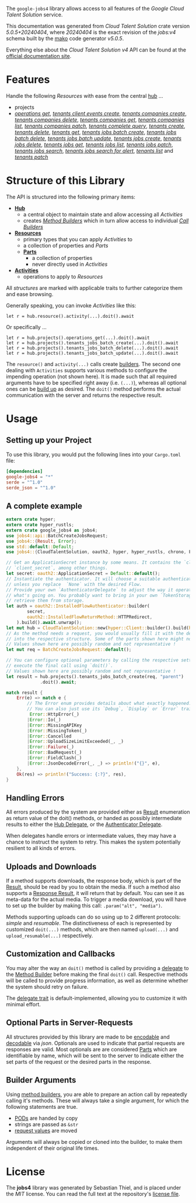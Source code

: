 <!---
DO NOT EDIT !
This file was generated automatically from 'src/generator/templates/api/README.md.mako'
DO NOT EDIT !
-->
The `google-jobs4` library allows access to all features of the *Google Cloud Talent Solution* service.

This documentation was generated from *Cloud Talent Solution* crate version *5.0.5+20240404*, where *20240404* is the exact revision of the *jobs:v4* schema built by the [mako](http://www.makotemplates.org/) code generator *v5.0.5*.

Everything else about the *Cloud Talent Solution* *v4* API can be found at the
[official documentation site](https://cloud.google.com/talent-solution/job-search/docs/).
# Features

Handle the following *Resources* with ease from the central [hub](https://docs.rs/google-jobs4/5.0.5+20240404/google_jobs4/CloudTalentSolution) ... 

* projects
 * [*operations get*](https://docs.rs/google-jobs4/5.0.5+20240404/google_jobs4/api::ProjectOperationGetCall), [*tenants client events create*](https://docs.rs/google-jobs4/5.0.5+20240404/google_jobs4/api::ProjectTenantClientEventCreateCall), [*tenants companies create*](https://docs.rs/google-jobs4/5.0.5+20240404/google_jobs4/api::ProjectTenantCompanyCreateCall), [*tenants companies delete*](https://docs.rs/google-jobs4/5.0.5+20240404/google_jobs4/api::ProjectTenantCompanyDeleteCall), [*tenants companies get*](https://docs.rs/google-jobs4/5.0.5+20240404/google_jobs4/api::ProjectTenantCompanyGetCall), [*tenants companies list*](https://docs.rs/google-jobs4/5.0.5+20240404/google_jobs4/api::ProjectTenantCompanyListCall), [*tenants companies patch*](https://docs.rs/google-jobs4/5.0.5+20240404/google_jobs4/api::ProjectTenantCompanyPatchCall), [*tenants complete query*](https://docs.rs/google-jobs4/5.0.5+20240404/google_jobs4/api::ProjectTenantCompleteQueryCall), [*tenants create*](https://docs.rs/google-jobs4/5.0.5+20240404/google_jobs4/api::ProjectTenantCreateCall), [*tenants delete*](https://docs.rs/google-jobs4/5.0.5+20240404/google_jobs4/api::ProjectTenantDeleteCall), [*tenants get*](https://docs.rs/google-jobs4/5.0.5+20240404/google_jobs4/api::ProjectTenantGetCall), [*tenants jobs batch create*](https://docs.rs/google-jobs4/5.0.5+20240404/google_jobs4/api::ProjectTenantJobBatchCreateCall), [*tenants jobs batch delete*](https://docs.rs/google-jobs4/5.0.5+20240404/google_jobs4/api::ProjectTenantJobBatchDeleteCall), [*tenants jobs batch update*](https://docs.rs/google-jobs4/5.0.5+20240404/google_jobs4/api::ProjectTenantJobBatchUpdateCall), [*tenants jobs create*](https://docs.rs/google-jobs4/5.0.5+20240404/google_jobs4/api::ProjectTenantJobCreateCall), [*tenants jobs delete*](https://docs.rs/google-jobs4/5.0.5+20240404/google_jobs4/api::ProjectTenantJobDeleteCall), [*tenants jobs get*](https://docs.rs/google-jobs4/5.0.5+20240404/google_jobs4/api::ProjectTenantJobGetCall), [*tenants jobs list*](https://docs.rs/google-jobs4/5.0.5+20240404/google_jobs4/api::ProjectTenantJobListCall), [*tenants jobs patch*](https://docs.rs/google-jobs4/5.0.5+20240404/google_jobs4/api::ProjectTenantJobPatchCall), [*tenants jobs search*](https://docs.rs/google-jobs4/5.0.5+20240404/google_jobs4/api::ProjectTenantJobSearchCall), [*tenants jobs search for alert*](https://docs.rs/google-jobs4/5.0.5+20240404/google_jobs4/api::ProjectTenantJobSearchForAlertCall), [*tenants list*](https://docs.rs/google-jobs4/5.0.5+20240404/google_jobs4/api::ProjectTenantListCall) and [*tenants patch*](https://docs.rs/google-jobs4/5.0.5+20240404/google_jobs4/api::ProjectTenantPatchCall)




# Structure of this Library

The API is structured into the following primary items:

* **[Hub](https://docs.rs/google-jobs4/5.0.5+20240404/google_jobs4/CloudTalentSolution)**
    * a central object to maintain state and allow accessing all *Activities*
    * creates [*Method Builders*](https://docs.rs/google-jobs4/5.0.5+20240404/google_jobs4/client::MethodsBuilder) which in turn
      allow access to individual [*Call Builders*](https://docs.rs/google-jobs4/5.0.5+20240404/google_jobs4/client::CallBuilder)
* **[Resources](https://docs.rs/google-jobs4/5.0.5+20240404/google_jobs4/client::Resource)**
    * primary types that you can apply *Activities* to
    * a collection of properties and *Parts*
    * **[Parts](https://docs.rs/google-jobs4/5.0.5+20240404/google_jobs4/client::Part)**
        * a collection of properties
        * never directly used in *Activities*
* **[Activities](https://docs.rs/google-jobs4/5.0.5+20240404/google_jobs4/client::CallBuilder)**
    * operations to apply to *Resources*

All *structures* are marked with applicable traits to further categorize them and ease browsing.

Generally speaking, you can invoke *Activities* like this:

```Rust,ignore
let r = hub.resource().activity(...).doit().await
```

Or specifically ...

```ignore
let r = hub.projects().operations_get(...).doit().await
let r = hub.projects().tenants_jobs_batch_create(...).doit().await
let r = hub.projects().tenants_jobs_batch_delete(...).doit().await
let r = hub.projects().tenants_jobs_batch_update(...).doit().await
```

The `resource()` and `activity(...)` calls create [builders][builder-pattern]. The second one dealing with `Activities` 
supports various methods to configure the impending operation (not shown here). It is made such that all required arguments have to be 
specified right away (i.e. `(...)`), whereas all optional ones can be [build up][builder-pattern] as desired.
The `doit()` method performs the actual communication with the server and returns the respective result.

# Usage

## Setting up your Project

To use this library, you would put the following lines into your `Cargo.toml` file:

```toml
[dependencies]
google-jobs4 = "*"
serde = "^1.0"
serde_json = "^1.0"
```

## A complete example

```Rust
extern crate hyper;
extern crate hyper_rustls;
extern crate google_jobs4 as jobs4;
use jobs4::api::BatchCreateJobsRequest;
use jobs4::{Result, Error};
use std::default::Default;
use jobs4::{CloudTalentSolution, oauth2, hyper, hyper_rustls, chrono, FieldMask};

// Get an ApplicationSecret instance by some means. It contains the `client_id` and 
// `client_secret`, among other things.
let secret: oauth2::ApplicationSecret = Default::default();
// Instantiate the authenticator. It will choose a suitable authentication flow for you, 
// unless you replace  `None` with the desired Flow.
// Provide your own `AuthenticatorDelegate` to adjust the way it operates and get feedback about 
// what's going on. You probably want to bring in your own `TokenStorage` to persist tokens and
// retrieve them from storage.
let auth = oauth2::InstalledFlowAuthenticator::builder(
        secret,
        oauth2::InstalledFlowReturnMethod::HTTPRedirect,
    ).build().await.unwrap();
let mut hub = CloudTalentSolution::new(hyper::Client::builder().build(hyper_rustls::HttpsConnectorBuilder::new().with_native_roots().unwrap().https_or_http().enable_http1().build()), auth);
// As the method needs a request, you would usually fill it with the desired information
// into the respective structure. Some of the parts shown here might not be applicable !
// Values shown here are possibly random and not representative !
let mut req = BatchCreateJobsRequest::default();

// You can configure optional parameters by calling the respective setters at will, and
// execute the final call using `doit()`.
// Values shown here are possibly random and not representative !
let result = hub.projects().tenants_jobs_batch_create(req, "parent")
             .doit().await;

match result {
    Err(e) => match e {
        // The Error enum provides details about what exactly happened.
        // You can also just use its `Debug`, `Display` or `Error` traits
         Error::HttpError(_)
        |Error::Io(_)
        |Error::MissingAPIKey
        |Error::MissingToken(_)
        |Error::Cancelled
        |Error::UploadSizeLimitExceeded(_, _)
        |Error::Failure(_)
        |Error::BadRequest(_)
        |Error::FieldClash(_)
        |Error::JsonDecodeError(_, _) => println!("{}", e),
    },
    Ok(res) => println!("Success: {:?}", res),
}

```
## Handling Errors

All errors produced by the system are provided either as [Result](https://docs.rs/google-jobs4/5.0.5+20240404/google_jobs4/client::Result) enumeration as return value of
the doit() methods, or handed as possibly intermediate results to either the 
[Hub Delegate](https://docs.rs/google-jobs4/5.0.5+20240404/google_jobs4/client::Delegate), or the [Authenticator Delegate](https://docs.rs/yup-oauth2/*/yup_oauth2/trait.AuthenticatorDelegate.html).

When delegates handle errors or intermediate values, they may have a chance to instruct the system to retry. This 
makes the system potentially resilient to all kinds of errors.

## Uploads and Downloads
If a method supports downloads, the response body, which is part of the [Result](https://docs.rs/google-jobs4/5.0.5+20240404/google_jobs4/client::Result), should be
read by you to obtain the media.
If such a method also supports a [Response Result](https://docs.rs/google-jobs4/5.0.5+20240404/google_jobs4/client::ResponseResult), it will return that by default.
You can see it as meta-data for the actual media. To trigger a media download, you will have to set up the builder by making
this call: `.param("alt", "media")`.

Methods supporting uploads can do so using up to 2 different protocols: 
*simple* and *resumable*. The distinctiveness of each is represented by customized 
`doit(...)` methods, which are then named `upload(...)` and `upload_resumable(...)` respectively.

## Customization and Callbacks

You may alter the way an `doit()` method is called by providing a [delegate](https://docs.rs/google-jobs4/5.0.5+20240404/google_jobs4/client::Delegate) to the 
[Method Builder](https://docs.rs/google-jobs4/5.0.5+20240404/google_jobs4/client::CallBuilder) before making the final `doit()` call. 
Respective methods will be called to provide progress information, as well as determine whether the system should 
retry on failure.

The [delegate trait](https://docs.rs/google-jobs4/5.0.5+20240404/google_jobs4/client::Delegate) is default-implemented, allowing you to customize it with minimal effort.

## Optional Parts in Server-Requests

All structures provided by this library are made to be [encodable](https://docs.rs/google-jobs4/5.0.5+20240404/google_jobs4/client::RequestValue) and 
[decodable](https://docs.rs/google-jobs4/5.0.5+20240404/google_jobs4/client::ResponseResult) via *json*. Optionals are used to indicate that partial requests are responses 
are valid.
Most optionals are are considered [Parts](https://docs.rs/google-jobs4/5.0.5+20240404/google_jobs4/client::Part) which are identifiable by name, which will be sent to 
the server to indicate either the set parts of the request or the desired parts in the response.

## Builder Arguments

Using [method builders](https://docs.rs/google-jobs4/5.0.5+20240404/google_jobs4/client::CallBuilder), you are able to prepare an action call by repeatedly calling it's methods.
These will always take a single argument, for which the following statements are true.

* [PODs][wiki-pod] are handed by copy
* strings are passed as `&str`
* [request values](https://docs.rs/google-jobs4/5.0.5+20240404/google_jobs4/client::RequestValue) are moved

Arguments will always be copied or cloned into the builder, to make them independent of their original life times.

[wiki-pod]: http://en.wikipedia.org/wiki/Plain_old_data_structure
[builder-pattern]: http://en.wikipedia.org/wiki/Builder_pattern
[google-go-api]: https://github.com/google/google-api-go-client

# License
The **jobs4** library was generated by Sebastian Thiel, and is placed 
under the *MIT* license.
You can read the full text at the repository's [license file][repo-license].

[repo-license]: https://github.com/Byron/google-apis-rsblob/main/LICENSE.md

